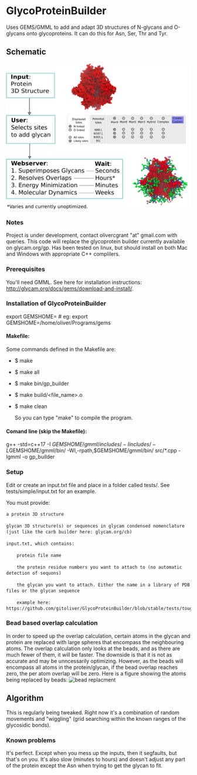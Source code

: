 # GlycoProteinBuilder
Uses GEMS/GMML to add and adapt 3D structures of N-glycans and O-glycans onto glycoproteins. It can do this for Asn, Ser, Thr and Tyr.

## Schematic
![schematic](schematic/schematic.png)

### Notes
Project is under development, contact olivercgrant "at" gmail.com with queries. 
This code will replace the glycoprotein builder currently available on glycam.org/gp.
Has been tested on linux, but should install on both Mac and Windows with appropriate C++ complilers.

### Prerequisites

You'll need GMML. See here for installation instructions: http://glycam.org/docs/gems/download-and-install/.

### Installation of GlycoProteinBuilder
export GEMSHOME=<Your Path To Gems > # eg: export GEMSHOME=/home/oliver/Programs/gems

#### Makefile:
Some commands defined in the Makefile are:
* $ make
* $ make all
* $ make bin/gp_builder
* $ make build/<file_name>.o
* $ make clean

    So you can type "make" to compile the program.
    
#### Comand line (skip the Makefile):
g++ -std=c++17 -I $GEMSHOME/gmml/includes/ -I includes/ -L$GEMSHOME/gmml/bin/ -Wl,-rpath,$GEMSHOME/gmml/bin/ src/*.cpp -lgmml -o gp_builder

### Setup
Edit or create an input.txt file and place in a folder called tests/. See tests/simple/input.txt for an example.

You must provide:

    a protein 3D structure

    glycan 3D structure(s) or sequences in glycam condensed nomenclature (just like the carb builder here: glycam.org/cb)

    input.txt, which contains:

        protein file name

        the protein residue numbers you want to attach to (no automatic detection of sequons)

        the glycan you want to attach. Either the name in a library of PDB files or the glycan sequence
    
        example here: https://github.com/gitoliver/GlycoProteinBuilder/blob/stable/tests/tough/input.txt

### Bead based overlap calculation
In order to speed up the overlap calculation, certain atoms in the glycan and protein are replaced with large spheres that encompass the neighbouring atoms. The overlap calculation only looks at the beads, and as there are much fewer of them, it will be faster. The downside is that it is not as accurate and may be unncessarily optimizing. However, as the beads will encompass all atoms in the protein/glycan, if the bead overlap reaches zero, the per atom overlap will be zero.
Here is a figure showing the atoms being replaced by beads:
![bead replacment](schematic/beads.png)

## Algorithm
This is regularly being tweaked. Right now it's a combination of random movements and "wiggling" (grid searching within the known ranges of the glycosidic bonds).

### Known problems
It's perfect. Except when you mess up the inputs, then it segfaults, but that's on you. It's also slow (minutes to hours) and doesn't adjust any part of the protein except the Asn when trying to get the glycan to fit. 

